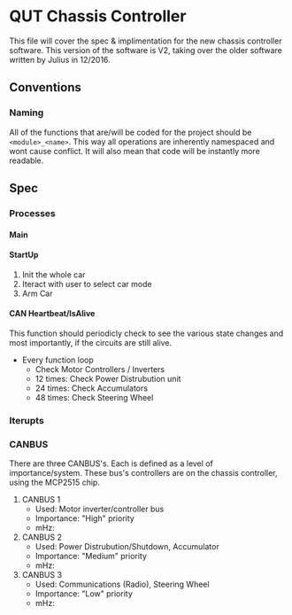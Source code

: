 # QUT Chassis Controller

This file will cover the spec & implimentation for the new chassis controller software. This version of the software is V2, taking over the older software written by Julius in 12/2016.

## Conventions

### Naming

All of the functions that are/will be coded for the project should be `<module>_<name>`. This way all operations are inherently namespaced and wont cause conflict. It will also mean that code will be instantly more readable.

## Spec

### Processes

#### Main

#### StartUp

1. Init the whole car
2. Iteract with user to select car mode
3. Arm Car

#### CAN Heartbeat/IsAlive
This function should periodicly check to see the various state changes and most importantly, if the circuits are still alive.

* Every function loop
    * Check Motor Controllers / Inverters
    * 12 times: Check Power Distrubution unit
    * 24 times: Check Accumulators
    * 48 times: Check Steering Wheel

### Iterupts

### CANBUS
There are three CANBUS's. Each is defined as a level of importance/system. These bus's controllers are on the chassis controller, using the MCP2515 chip.

 1. CANBUS 1
    * Used: Motor inverter/controller bus
    * Importance: "High" priority
    * mHz: <speed>
 2. CANBUS 2
    * Used: Power Distrubution/Shutdown, Accumulator
    * Importance: "Medium" priority
    * mHz: <speed>
 3. CANBUS 3
    * Used: Communications (Radio), Steering Wheel
    * Importance: "Low" priority
    * mHz: <speed>
